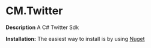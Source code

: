 CM.Twitter
==========

**Description** A C# Twitter Sdk

**Installation:**
The easiest way to install is by using [Nuget](http://nuget.org/packages/CM.Twitter/)
